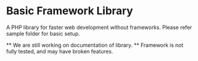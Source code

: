# Basic Framework Library
A PHP library for faster web development without frameworks. Please refer sample folder for basic setup. 

** We are still working on documentation of library.
** Framework is not fully tested, and may have broken features.
